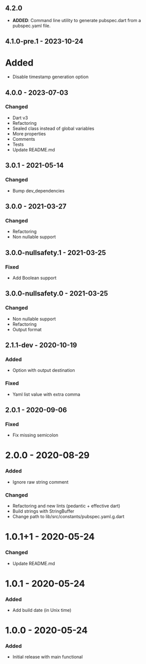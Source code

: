 ## 4.2.0

- **ADDED**: Command line utility to generate pubspec.dart from a pubspec.yaml file.

## 4.1.0-pre.1 - 2023-10-24

# Added

- Disable timestamp generation option

## 4.0.0 - 2023-07-03

### Changed

- Dart v3
- Refactoring
- Sealed class instead of global variables
- More properties
- Comments
- Tests
- Update README.md

## 3.0.1 - 2021-05-14

### Changed

- Bump dev_dependencies

## 3.0.0 - 2021-03-27

### Changed

- Refactoring
- Non nullable support

## 3.0.0-nullsafety.1 - 2021-03-25

### Fixed

- Add Boolean support

## 3.0.0-nullsafety.0 - 2021-03-25

### Changed

- Non nullable support
- Refactoring
- Output format

## 2.1.1-dev - 2020-10-19

### Added

- Option with output destination

### Fixed

- Yaml list value with extra comma

## 2.0.1 - 2020-09-06

### Fixed

- Fix missing semicolon

# 2.0.0 - 2020-08-29

### Added

- Ignore raw string comment

### Changed

- Refactoring and new lints (pedantic + effective dart)
- Build strings with StringBuffer
- Change path to lib/src/constants/pubspec.yaml.g.dart

# 1.0.1+1 - 2020-05-24

### Changed

- Update README.md

# 1.0.1 - 2020-05-24

### Added

- Add build date (in Unix time)

# 1.0.0 - 2020-05-24

### Added

- Initial release with main functional
